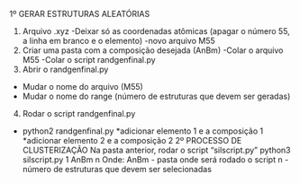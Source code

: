 1º GERAR ESTRUTURAS ALEATÓRIAS
1. Arquivo .xyz
-Deixar só as coordenadas atômicas (apagar o número 55, a linha em branco e o
elemento)
-novo arquivo M55
2. Criar uma pasta com a composição desejada (AnBm)
-Colar o arquivo M55
-Colar o script randgenfinal.py
3. Abrir o randgenfinal.py
- Mudar o nome do arquivo (M55)
- Mudar o nome do range (número de estruturas que devem ser geradas)
4. Rodar o script randgenfinal.py
- python2 randgenfinal.py
*adicionar elemento 1 e a composição 1
*adicionar elemento 2 e a composição 2
2º PROCESSO DE CLUSTERIZAÇÃO
Na pasta anterior, rodar o script “silscript.py”
python3 silscript.py 1 AnBm n
Onde:
AnBm - pasta onde será rodado o script
n - número de estruturas que devem ser selecionadas
